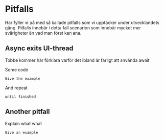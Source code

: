 # Pitfalls
Här fyller vi på med så kallade pitfalls som vi upptäcker under utvecklandets gång. Pitfalls innebär i detta fall scenarion som innebär mycket mer svårigheter än vad man först kan ana.


## Async exits UI-thread

Tobbe kommer här förklara varför det ibland är farligt att använda await

Some code

```
Give the example
```

And repeat

```
until finished
```

## Another pitfall

Explain what what

```
Give an example
```
